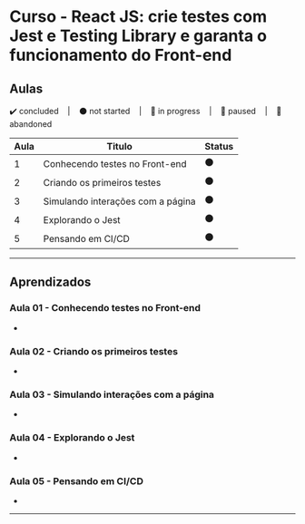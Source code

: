 # Curso - React JS: crie testes com Jest e Testing Library e garanta o funcionamento do Front-end

## Aulas
<p>
  ✔️ concluded &nbsp;&nbsp;&nbsp;|&nbsp;&nbsp;&nbsp;
  ⚫ not started &nbsp;&nbsp;&nbsp;|&nbsp;&nbsp;&nbsp;
  🔵 in progress &nbsp;&nbsp;&nbsp;|&nbsp;&nbsp;&nbsp;
  🔶 paused &nbsp;&nbsp;&nbsp;|&nbsp;&nbsp;&nbsp;
  🔴 abandoned 
</p>

| Aula | Titulo | Status |
| --- | --- | --- |
| 1 | Conhecendo testes no Front-end | ⚫ |
| 2 | Criando os primeiros testes | ⚫ |
| 3 | Simulando interações com a página | ⚫ |
| 4 | Explorando o Jest | ⚫ |
| 5 | Pensando em CI/CD | ⚫ |

---

## Aprendizados

### Aula 01 - Conhecendo testes no Front-end
<ul>
  <li></li>
</ul>

### Aula 02 - Criando os primeiros testes
<ul>
  <li></li>
</ul>

### Aula 03 - Simulando interações com a página
<ul>
  <li></li>
</ul>

### Aula 04 - Explorando o Jest
<ul>
  <li></li>
</ul>

### Aula 05 - Pensando em CI/CD
<ul>
  <li></li>
</ul>

---

<!-- ## 🎯 Projeto desenvolvido
Este é o screenshot do projeto que foi desenvolvido durante o curso:

<p align="center">
  <img alt="Miniatura da imagem do projeto"src="../../.github/thumbs/preview.jpg">
</p> -->